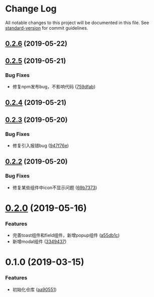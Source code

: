 # Change Log

All notable changes to this project will be documented in this file. See [standard-version](https://github.com/conventional-changelog/standard-version) for commit guidelines.

## [0.2.6](https://github.com/xiaojun1994/unique-ui/compare/v0.2.5...v0.2.6) (2019-05-22)



## [0.2.5](https://github.com/xiaojun1994/unique-ui/compare/v0.2.4...v0.2.5) (2019-05-21)


### Bug Fixes

* 修复npm发布bug，不影响代码 ([759dfab](https://github.com/xiaojun1994/unique-ui/commit/759dfab))



## [0.2.4](https://github.com/xiaojun1994/unique-ui/compare/v0.2.3...v0.2.4) (2019-05-21)



## [0.2.3](https://github.com/xiaojun1994/unique-ui/compare/v0.2.2...v0.2.3) (2019-05-20)


### Bug Fixes

* 修复引入报错bug ([947f76e](https://github.com/xiaojun1994/unique-ui/commit/947f76e))



## [0.2.2](https://github.com/xiaojun1994/unique-ui/compare/v0.2.1...v0.2.2) (2019-05-20)


### Bug Fixes

* 修复某些组件中icon不显示问题 ([69b7373](https://github.com/xiaojun1994/unique-ui/commit/69b7373))



# [0.2.0](https://github.com/xiaojun1994/unique-ui/compare/v0.1.0...v0.2.0) (2019-05-16)


### Features

* 完善toast组件和field组件，新增popup组件 ([a55db1c](https://github.com/xiaojun1994/unique-ui/commit/a55db1c))
* 新增modal组件 ([3349437](https://github.com/xiaojun1994/unique-ui/commit/3349437))



# 0.1.0 (2019-03-15)


### Features

* 初始化仓库 ([aa90551](https://github.com/xiaojun1994/unique-ui/commit/aa90551))